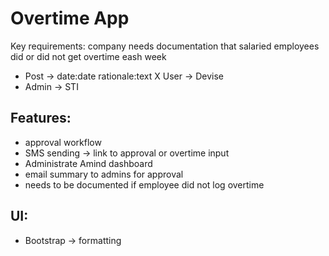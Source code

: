 # Overtime App

Key requirements: company needs documentation that salaried employees did or did not get overtime eash week

- Post -> date:date rationale:text
X User -> Devise
- Admin -> STI

## Features:
- approval workflow
- SMS sending -> link to approval or overtime input
- Administrate Amind dashboard
- email summary to admins for approval
- needs to be documented if employee did not log overtime

## UI:
- Bootstrap -> formatting